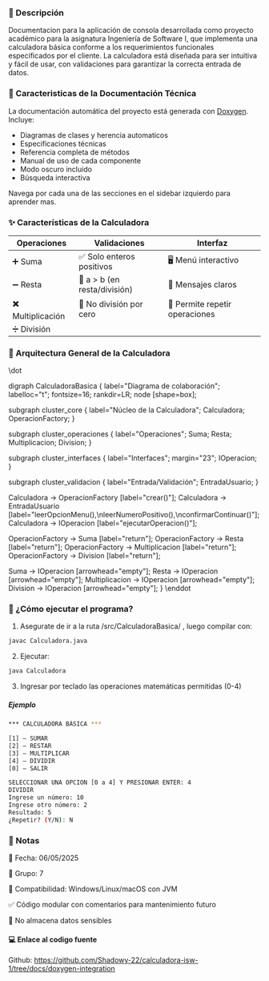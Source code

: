 ### 📝 Descripción  
Documentacion para la aplicación de consola desarrollada como proyecto académico para la asignatura Ingeniería de Software I, que implementa una calculadora básica conforme a los requerimientos funcionales especificados por el cliente. La calculadora está diseñada para ser intuitiva y fácil de usar, con validaciones para garantizar la correcta entrada de datos.

### 📖 Caracteristicas de la Documentación Técnica

La documentación automática del proyecto está generada con [Doxygen](https://www.doxygen.nl/). Incluye:
- Diagramas de clases y herencia automaticos
- Especificaciones técnicas
- Referencia completa de métodos
- Manual de uso de cada componente
- Modo oscuro incluido
- Búsqueda interactiva

Navega por cada una de las secciones en el sidebar izquierdo para aprender mas. 

### ✨ Características de la Calculadora 
| **Operaciones** | **Validaciones** | **Interfaz** |  
|----------------|----------------|-------------|  
| ➕ Suma | ✅ Solo enteros positivos | 🖥️ Menú interactivo |  
| ➖ Resta | 🔢 a > b (en resta/división) | 📢 Mensajes claros |  
| ✖️ Multiplicación | 🚫 No división por cero | 🔄 Permite repetir operaciones |  
| ➗ División |  |  |  

### 🧮 Arquitectura General de la Calculadora 
\dot

 digraph CalculadoraBasica {
   label="Diagrama de colaboración";
   labelloc="t";
   fontsize=16;
   rankdir=LR;
   node [shape=box];

   subgraph cluster_core {
     label="Núcleo de la Calculadora";
     Calculadora;
     OperacionFactory;
   }

   subgraph cluster_operaciones {
     label="Operaciones";
     Suma;
     Resta;
     Multiplicacion;
     Division;
   }

   subgraph cluster_interfaces {
     label="Interfaces";
     margin="23";
     IOperacion;
   }

   subgraph cluster_validacion {
     label="Entrada/Validación";
     EntradaUsuario;
   }

   Calculadora -> OperacionFactory [label="crear()"];
   Calculadora -> EntradaUsuario [label="leerOpcionMenu(),\nleerNumeroPositivo(),\nconfirmarContinuar()"];
   Calculadora -> IOperacion [label="ejecutarOperacion()"];

   OperacionFactory -> Suma [label="return"];
   OperacionFactory -> Resta [label="return"];
   OperacionFactory -> Multiplicacion [label="return"];
   OperacionFactory -> Division [label="return"];

   Suma -> IOperacion [arrowhead="empty"];
   Resta -> IOperacion [arrowhead="empty"];
   Multiplicacion -> IOperacion [arrowhead="empty"];
   Division -> IOperacion [arrowhead="empty"];
 }
\enddot

### 🚀 ¿Cómo ejecutar el programa?

1. Asegurate de ir a la ruta /src/CalculadoraBasica/ , luego compilar con:
```bash 
javac Calculadora.java
```

2. Ejecutar:
```bash
java Calculadora
```

3. Ingresar por teclado las operaciones matemáticas permitidas (0-4)

##### Ejemplo
```bash
*** CALCULADORA BÁSICA ***

[1] – SUMAR
[2] – RESTAR
[3] – MULTIPLICAR
[4] – DIVIDIR
[0] – SALIR

SELECCIONAR UNA OPCION [0 a 4] Y PRESIONAR ENTER: 4
DIVIDIR
Ingrese un número: 10
Ingrese otro número: 2
Resultado: 5
¿Repetir? (Y/N): N
```

### 📌 Notas

📅 Fecha: 06/05/2025

👥 Grupo: 7

🔗 Compatibilidad: Windows/Linux/macOS con JVM

✅ Código modular con comentarios para mantenimiento futuro

🚫 No almacena datos sensibles

#### 💻 Enlace al codigo fuente
Github: https://github.com/Shadowy-22/calculadora-isw-1/tree/docs/doxygen-integration
